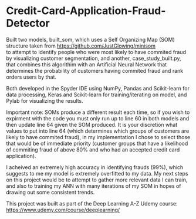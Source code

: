 # Credit-Card-Application-Fraud-Detector

Built two models, built_som, which uses a Self Organizing Map (SOM) structure taken from https://github.com/JustGlowing/minisom  
to attempt to identify people who were most likely to have commited fraud by visualizing customer segmentation, and another,
case_study_built.py, that combines this algorithim with an Artificial Neural Network that determines the probability of 
customers having commited fraud and rank orders users by that.

Both developed in the Spyder IDE using NumPy, Pandas and Scikit-learn for data processing, Keras and Scikit-learn for 
training/iterating on model, and Pylab for visualizing the results.

Important note: SOMs produce a different result each time, so if you wish to expirment with the code you must only run up to 
line 60 in both models and then update line 64 given the SOM produced. It is your discretion what values to put into 
line 64 (which determines which groups of customers are likely to have commited fraud), in my implementation I chose 
to select those that would be of immediate priority (customer groups that have a likelihood of commiting fraud of above 80% and 
who had an accepted credit card application).

I acheived an extremely high accuracy in identifying frauds (99%), which suggests to me my model is extremely overfitted to 
my data. My next steps on this project would be to attempt to gather more relevant data I can train, and also to training my 
ANN with many iterations of my SOM in hopes of drawing out some consistent trends.

This project was built as part of the Deep Learning A-Z Udemy course: https://www.udemy.com/course/deeplearning/
